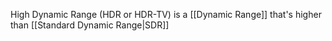 High Dynamic Range (HDR or HDR-TV) is a [[Dynamic Range]] that's higher than [[Standard Dynamic Range|SDR]]
